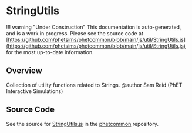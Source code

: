 # StringUtils

!!! warning "Under Construction"
    This documentation is auto-generated, and is a work in progress. Please see the source code at
    [https://github.com/phetsims/phetcommon/blob/main/js/util/StringUtils.js](https://github.com/phetsims/phetcommon/blob/main/js/util/StringUtils.js) for the most up-to-date information.

## Overview

Collection of utility functions related to Strings.
@author Sam Reid (PhET Interactive Simulations)



## Source Code

See the source for [StringUtils.js](https://github.com/phetsims/phetcommon/blob/main/js/util/StringUtils.js) in the [phetcommon](https://github.com/phetsims/phetcommon) repository.
